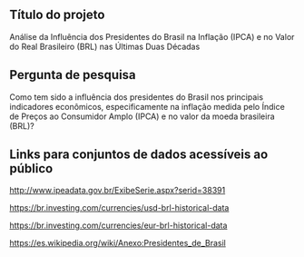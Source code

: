 ## Título do projeto

Análise da Influência dos Presidentes do Brasil na Inflação (IPCA) e no Valor do Real Brasileiro (BRL) nas Últimas Duas Décadas

## Pergunta de pesquisa

Como tem sido a influência dos presidentes do Brasil nos principais indicadores econômicos, especificamente na inflação medida pelo Índice de Preços ao Consumidor Amplo (IPCA) e no valor da moeda brasileira (BRL)?

## Links para conjuntos de dados acessíveis ao público

http://www.ipeadata.gov.br/ExibeSerie.aspx?serid=38391

https://br.investing.com/currencies/usd-brl-historical-data

https://br.investing.com/currencies/eur-brl-historical-data

https://es.wikipedia.org/wiki/Anexo:Presidentes_de_Brasil
